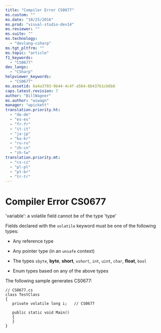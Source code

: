 ```yaml
---
title: "Compiler Error CS0677"
ms.custom: ""
ms.date: "10/25/2016"
ms.prod: "visual-studio-dev14"
ms.reviewer: ""
ms.suite: ""
ms.technology: 
  - "devlang-csharp"
ms.tgt_pltfrm: ""
ms.topic: "article"
f1_keywords: 
  - "CS0677"
dev_langs: 
  - "CSharp"
helpviewer_keywords: 
  - "CS0677"
ms.assetid: 6a4a3703-9b44-4c4f-a564-8b437b1cb6b8
caps.latest.revision: 7
author: "BillWagner"
ms.author: "wiwagn"
manager: "wpickett"
translation.priority.ht: 
  - "de-de"
  - "es-es"
  - "fr-fr"
  - "it-it"
  - "ja-jp"
  - "ko-kr"
  - "ru-ru"
  - "zh-cn"
  - "zh-tw"
translation.priority.mt: 
  - "cs-cz"
  - "pl-pl"
  - "pt-br"
  - "tr-tr"
---
```

# Compiler Error CS0677
'variable': a volatile field cannot be of the type 'type'  
  
 Fields declared with the `volatile` keyword must be one of the following types:  
  
-   Any reference type  
  
-   Any pointer type (in an `unsafe` context)  
  
-   The types `sbyte`, **byte**, **short**, `ushort`, `int`, `uint`, `char`, **float**, `bool`  
  
-   Enum types based on any of the above types  
  
 The following sample generates CS0677:  
  
```  
// CS0677.cs  
class TestClass  
{  
   private volatile long i;   // CS0677  
  
   public static void Main()  
   {  
   }  
}  
```